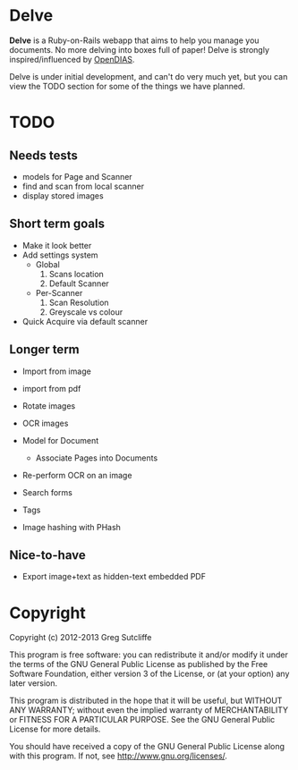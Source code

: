 # Delve

**Delve** is a Ruby-on-Rails webapp that aims to help you manage you documents.
No more delving into boxes full of paper! Delve is strongly inspired/influenced
by [OpenDIAS](http://opendias.essentialcollections.co.uk).

Delve is under initial development, and can't do very much yet, but you can view the
TODO section for some of the things we have planned.

# TODO

## Needs tests

* models for Page and Scanner
* find and scan from local scanner
* display stored images

## Short term goals

* Make it look better
* Add settings system
  * Global
    1. Scans location
    2. Default Scanner
  * Per-Scanner
    1. Scan Resolution
    2. Greyscale vs colour
* Quick Acquire via default scanner

## Longer term

* Import from image
* import from pdf
* Rotate images
* OCR images

* Model for Document
  * Associate Pages into Documents
* Re-perform OCR on an image
* Search forms
* Tags
* Image hashing with PHash

## Nice-to-have

* Export image+text as hidden-text embedded PDF

# Copyright

Copyright (c) 2012-2013 Greg Sutcliffe

This program is free software: you can redistribute it and/or modify
it under the terms of the GNU General Public License as published by
the Free Software Foundation, either version 3 of the License, or
(at your option) any later version.

This program is distributed in the hope that it will be useful,
but WITHOUT ANY WARRANTY; without even the implied warranty of
MERCHANTABILITY or FITNESS FOR A PARTICULAR PURPOSE.  See the
GNU General Public License for more details.

You should have received a copy of the GNU General Public License
along with this program.  If not, see <http://www.gnu.org/licenses/>.
